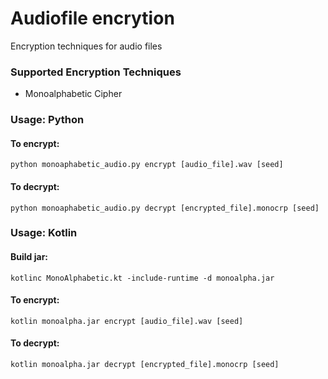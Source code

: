 # Audiofile encrytion
Encryption techniques for audio files

### Supported Encryption Techniques
- Monoalphabetic Cipher

### Usage: Python

#### To encrypt:
`python monoaphabetic_audio.py encrypt [audio_file].wav [seed]`

#### To decrypt:
`python monoaphabetic_audio.py decrypt [encrypted_file].monocrp [seed]`

### Usage: Kotlin

#### Build jar:
`kotlinc MonoAlphabetic.kt -include-runtime -d monoalpha.jar`

#### To encrypt:
`kotlin monoalpha.jar encrypt [audio_file].wav [seed]`

#### To decrypt:
`kotlin monoalpha.jar decrypt [encrypted_file].monocrp [seed]`

